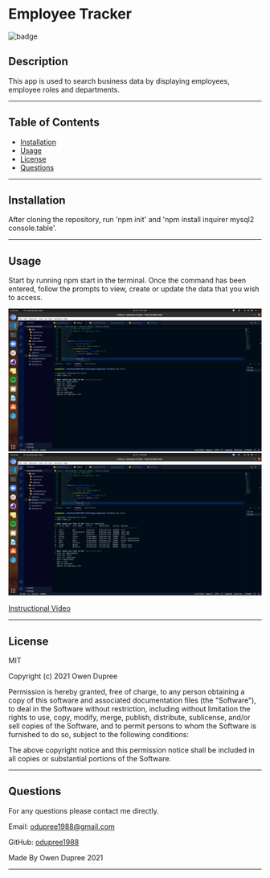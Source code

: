 # Employee Tracker

![badge](https://img.shields.io/badge/License-MIT-brightgreen)

## Description

This app is used to search business data by displaying employees, employee roles and departments.

---

## Table of Contents

- [Installation](#installation)
- [Usage](#usage)
- [License](#license)
- [Questions](#questions)

---

## Installation

After cloning the repository, run 'npm init' and 'npm install inquirer mysql2 console.table'.

---

## Usage

Start by running npm start in the terminal. Once the command has been entered, follow the prompts
to view, create or update the data that you wish to access.

![](src/images/tracker001.png)
![](src/images/tracker002.png)

[Instructional Video](https://drive.google.com/file/d/1czfF_bEfqxasp7QqGd3NOq9baHnTiVFQ/preview)

---

## License

MIT

Copyright (c) 2021 Owen Dupree

Permission is hereby granted, free of charge, to any person obtaining a copy
of this software and associated documentation files (the "Software"), to deal
in the Software without restriction, including without limitation the rights
to use, copy, modify, merge, publish, distribute, sublicense, and/or sell
copies of the Software, and to permit persons to whom the Software is
furnished to do so, subject to the following conditions:

The above copyright notice and this permission notice shall be included in all
copies or substantial portions of the Software.

---

## Questions

For any questions please contact me directly.

Email: <odupree1988@gmail.com>

GitHub: [odupree1988](https://github.com/odupree1988)

Made By Owen Dupree 2021

---
